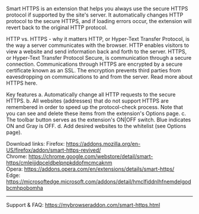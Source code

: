 Smart HTTPS is an extension that helps you always use the secure HTTPS protocol if supported by the site's server. It automatically changes HTTP protocol to the secure HTTPS, and if loading errors occur, the extension will revert back to the original HTTP protocol.

HTTP vs. HTTPS - why it matters
HTTP, or Hyper-Text Transfer Protocol, is the way a server communicates with the browser. HTTP enables visitors to view a website and send information back and forth to the server. HTTPS, or Hyper-Text Transfer Protocol Secure, is communication through a secure connection. Communications through HTTPS are encrypted by a secure certificate known as an SSL. The encryption prevents third parties from eavesdropping on communications to and from the server. Read more about HTTPS here.

Key features
a. Automatically change all HTTP requests to the secure HTTPS.
b. All websites (addresses) that do not support HTTPS are remembered in order to speed up the protocol-check process. Note that you can see and delete these items from the extension's Options page.
c. The toolbar button serves as the extension's ON|OFF switch. Blue indicates ON and Gray is OFF.
d. Add desired websites to the whitelist (see Options page).

Download links:
Firefox: https://addons.mozilla.org/en-US/firefox/addon/smart-https-revived/  
Chrome: https://chrome.google.com/webstore/detail/smart-https/cmleijjdpceldbelpnpkddofmcmcaknm  
Opera: https://addons.opera.com/en/extensions/details/smart-https/  
Edge: https://microsoftedge.microsoft.com/addons/detail/hmclfiddnlhfnemdelgodbcmhpobomha  

-------------------

Support & FAQ: https://mybrowseraddon.com/smart-https.html  
